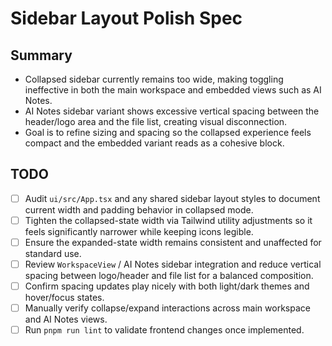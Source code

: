 # Sidebar Layout Polish Spec

## Summary
- Collapsed sidebar currently remains too wide, making toggling ineffective in both the main workspace and embedded views such as AI Notes.
- AI Notes sidebar variant shows excessive vertical spacing between the header/logo area and the file list, creating visual disconnection.
- Goal is to refine sizing and spacing so the collapsed experience feels compact and the embedded variant reads as a cohesive block.

## TODO
- [ ] Audit `ui/src/App.tsx` and any shared sidebar layout styles to document current width and padding behavior in collapsed mode.
- [ ] Tighten the collapsed-state width via Tailwind utility adjustments so it feels significantly narrower while keeping icons legible.
- [ ] Ensure the expanded-state width remains consistent and unaffected for standard use.
- [ ] Review `WorkspaceView` / AI Notes sidebar integration and reduce vertical spacing between logo/header and file list for a balanced composition.
- [ ] Confirm spacing updates play nicely with both light/dark themes and hover/focus states.
- [ ] Manually verify collapse/expand interactions across main workspace and AI Notes views.
- [ ] Run `pnpm run lint` to validate frontend changes once implemented.
